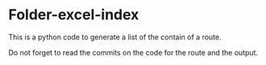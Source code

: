 # Folder-excel-index
This is a python code to generate a list of the contain of a route.

Do not forget to read the commits on the code for the route and the output.
